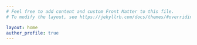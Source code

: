 ```yaml
---
# Feel free to add content and custom Front Matter to this file.
# To modify the layout, see https://jekyllrb.com/docs/themes/#overriding-theme-defaults

layout: home
auther_profile: true
---
```

